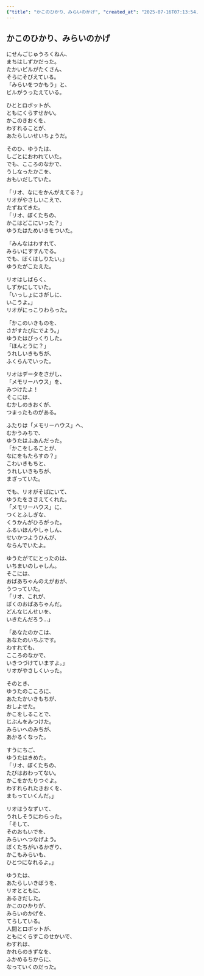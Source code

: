 ```yaml
---
{"title": "かこのひかり、みらいのかげ", "created_at": "2025-07-16T07:13:54.311530+09:00", "pattern_id": 8, "pattern_name": "未来の忘却型", "year": 2056}
---
```


## かこのひかり、みらいのかげ

にせんごじゅうろくねん、  
まちはしずかだった。  
たかいビルがたくさん、  
そらにそびえている。  
「みらいをつかもう」と、  
ビルがうったえている。  

ひととロボットが、  
ともにくらすせかい。  
かこのきおくを、  
わすれることが、  
あたらしいせいちょうだ。  

そのひ、ゆうたは、  
しごとにおわれていた。  
でも、こころのなかで、  
うしなったかこを、  
おもいだしていた。  

「リオ、なにをかんがえてる？」  
リオがやさしいこえで、  
たずねてきた。  
「リオ、ぼくたちの、  
かこはどこにいった？」  
ゆうたはためいきをついた。  

「みんなはわすれて、  
みらいにすすんでる。  
でも、ぼくはしりたい。」  
ゆうたがこたえた。  

リオはしばらく、  
しずかにしていた。  
「いっしょにさがしに、  
いこうよ。」  
リオがにっこりわらった。  

「かこのいきものを、  
さがすたびにでよう。」  
ゆうたはびっくりした。  
「ほんとうに？」  
うれしいきもちが、  
ふくらんでいった。  

リオはデータをさがし、  
「メモリーハウス」を、  
みつけたよ！  
そこには、  
むかしのきおくが、  
つまったものがある。  

ふたりは「メモリーハウス」へ、  
むかうみちで、  
ゆうたはふあんだった。  
「かこをしることが、  
なにをもたらすの？」  
こわいきもちと、  
うれしいきもちが、  
まざっていた。  

でも、リオがそばにいて、  
ゆうたをささえてくれた。  
「メモリーハウス」に、  
つくとふしぎな、  
くうかんがひろがった。  
ふるいほんやしゃしん、  
せいかつようひんが、  
ならんでいたよ。  

ゆうたがてにとったのは、  
いちまいのしゃしん。  
そこには、  
おばあちゃんのえがおが、  
うつっていた。  
「リオ、これが、  
ぼくのおばあちゃんだ。  
どんなじんせいを、  
いきたんだろう…」  

「あなたのかこは、  
あなたのいちぶです。  
わすれても、  
こころのなかで、  
いきつづけていますよ。」  
リオがやさしくいった。  

そのとき、  
ゆうたのこころに、  
あたたかいきもちが、  
おしよせた。  
かこをしることで、  
じぶんをみつけた。  
みらいへのみちが、  
あかるくなった。  

すうにちご、  
ゆうたはきめた。  
「リオ、ぼくたちの、  
たびはおわってない。  
かこをかたりつぐよ。  
わすれられたきおくを、  
まもっていくんだ。」  

リオはうなずいて、  
うれしそうにわらった。  
「そして、  
そのおもいでを、  
みらいへつなげよう。  
ぼくたちがいるかぎり、  
かこもみらいも、  
ひとつになれるよ。」  

ゆうたは、  
あたらしいきぼうを、  
リオとともに、  
あるきだした。  
かこのひかりが、  
みらいのかげを、  
てらしている。  
人間とロボットが、  
ともにくらすこのせかいで、  
わすれは、  
かれらのきずなを、  
ふかめるちからに、  
なっていくのだった。
